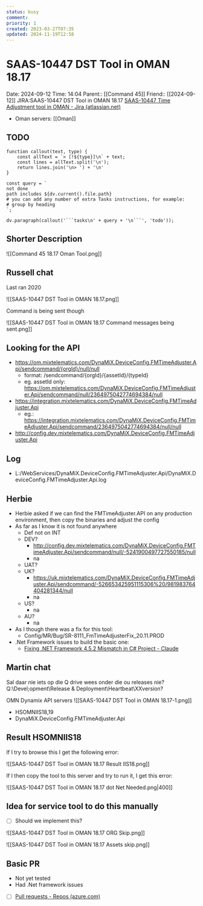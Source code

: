 ```yaml
---
status: busy
comment: 
priority: 1
created: 2023-03-27T07:35
updated: 2024-11-19T12:58
---
```


# SAAS-10447 DST Tool in OMAN 18.17

Date: 2024-09-12 Time: 14:04
Parent:: [[Command 45]]
Friend:: [[2024-09-12]]
JIRA:SAAS-10447 DST Tool in OMAN 18.17
[SAAS-10447 Time Adjustment tool in OMAN - Jira (atlassian.net)](https://csojiramixtelematics.atlassian.net/browse/SAAS-10447)

- Oman servers: [[Oman]]

## TODO
```dataviewjs
function callout(text, type) {
    const allText = `> [!${type}]\n` + text;
    const lines = allText.split('\n');
    return lines.join('\n> ') + '\n'
}

const query = `
not done
path includes ${dv.current().file.path}
# you can add any number of extra Tasks instructions, for example:
# group by heading
`;

dv.paragraph(callout('```tasks\n' + query + '\n```', 'todo'));
```

## Shorter Description

![[Command 45 18.17 Oman Tool.png]]


## Russell chat

Last ran 2020

![[SAAS-10447 DST Tool in OMAN 18.17.png]]

Command is being sent though

![[SAAS-10447 DST Tool in OMAN 18.17 Command messages being sent.png]]


## Looking for the API

- https://om.mixtelematics.com/DynaMiX.DeviceConfig.FMTimeAdjuster.Api/sendcommand/{orgId}/null/null
	- format: /sendcommand/{orgld}/{assetId}/{typeId}
	- eg. assetId only: https://om.mixtelematics.com/DynaMiX.DeviceConfig.FMTimeAdjuster.Api/sendcommand/null/2364975042774694384/null
- https://integration.mixtelematics.com/DynaMiX.DeviceConfig.FMTimeAdjuster.Api
	- eg.: https://integration.mixtelematics.com/DynaMiX.DeviceConfig.FMTimeAdjuster.Api/sendcommand/2364975042774694384/null/null
- http://config.dev.mixtelematics.com/DynaMiX.DeviceConfig.FMTimeAdjuster.Api

## Log

- L:/WebServices/DynaMiX.DeviceConfig.FMTimeAdjuster.Api/DynaMiX.DeviceConfig.FMTimeAdjuster.Api.log


## Herbie

- Herbie asked if we can find the FMTimeAdjuster.API on any production environment, then copy the binaries and adjust the config
- As far as I know it is not found anywhere
	- Def not on INT
	- DEV?
		- http://config.dev.mixtelematics.com/DynaMiX.DeviceConfig.FMTimeAdjuster.Api/sendcommand/null/-5241900497727550185/null
		- na
	- UAT?
	- UK?
		- https://uk.mixtelematics.com/DynaMiX.DeviceConfig.FMTimeAdjuster.Api/sendcommand/-526653425951115306%20/981983764404281344/null
		- na
	- US?
		- na
	- AU?
		- na
- As I though there was a fix for this tool:
	- Config/MR/Bug/SR-8111_FmTimeAdjusterFix_20.11.PROD
- .Net Framework issues to build the basic one:
	- [Fixing .NET Framework 4.5.2 Mismatch in C# Project - Claude](https://claude.ai/chat/70a42eb2-d58c-4d0f-ab01-6c5cafba1dc7)


## Martin chat

Sal daar nie iets op die Q drive wees onder die ou releases nie? Q:\Devel;opment\Release & Deployment\Heartbeat\XXversion?

OMN Dynamix API servers
![[SAAS-10447 DST Tool in OMAN 18.17-1.png]]
- HSOMNIIS18,19
- DynaMiX.DeviceConfig.FMTimeAdjuster.Api

## Result HSOMNIIS18

If I try to browse this I get the following error:

![[SAAS-10447 DST Tool in OMAN 18.17 Result IIS18.png]]

If I then copy the tool to this server and try to run it, I get this error:

![[SAAS-10447 DST Tool in OMAN 18.17 dot Net Needed.png|400]]

## Idea for service tool to do this manually

- [ ] Should we implement this?

![[SAAS-10447 DST Tool in OMAN 18.17 ORG Skip.png]]

![[SAAS-10447 DST Tool in OMAN 18.17 Assets skip.png]]

## Basic PR

- Not yet tested
- Had .Net framework issues
- [ ] [Pull requests - Repos (azure.com)](https://dev.azure.com/MiXTelematics/Common/_git/DynaMiX.Backend/pullrequestcreate?sourceRef=Config/MR/Feature/SAAS-10447_DST_Tool_OMAN.18.17&targetRef=Release/18.17&sourceRepositoryId=0c9dafba-9e19-4319-886b-c0129c70b7d0&targetRepositoryId=0c9dafba-9e19-4319-886b-c0129c70b7d0)
